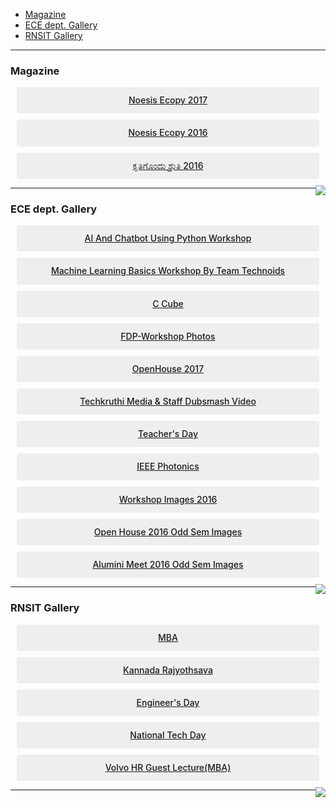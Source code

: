 ﻿
<div>


<style>
.button {
  display: flex;
  overflow: hidden;

  margin: 10px;
  padding: 12px 12px;

  cursor: pointer;
  user-select: none;
  transition: all 60ms ease-in-out;
  text-align: center;
  white-space: nowrap;
  text-decoration: none !important;
  text-transform: none;
  text-transform: capitalize;

  color: #fff;
  border: 0 none;
  border-radius: 4px;

  font-size: 14px;
  font-weight: 500;
  line-height: 1.3;

  -webkit-appearance: none;
  -moz-appearance:    none;
  appearance:         none;
 
  justify-content: center;
  align-items: center;
  flex: 0 0 160px;

  &:hover {
    transition: all 60ms ease;

    opacity: .85;
  }
  
  &:active {
    transition: all 60ms ease;
    opacity: .75;
  }
  
  &:focus {
    outline: 1px dotted #959595;
    outline-offset: -4px;
  }
}

.button.-regular {
  color: #202129;
  background-color: #edeeee;
  
  &:hover {
    color: #202129;
    background-color: #e1e2e2;
    opacity: 1;
  }
  
  &:active {
    background-color: #d5d6d6;
    opacity: 1;
  }
}
</style>

<ul>
<li> <a  href="#mag">Magazine</a></li>
<li> <a  href="#eg">ECE dept. Gallery</a></li>
<li> <a  href="#rg">RNSIT Gallery</a></li>
</ul>


<hr>


<h3 id="mag" >Magazine</h3>

<div class='button -regular center'>
<a target="_blank" href="https://drive.google.com/open?id=0B9cqMjKT9M-ddVlpTTZkaHpUQk0">Noesis Ecopy 2017</a>
</div>

<div class='button -regular center'>
<a target="_blank" href="https://drive.google.com/open?id=0B9cqMjKT9M-demEwWjdVeG1QSVE">Noesis Ecopy 2016</a>
</div>

<div class='button -regular center'>
<a target="_blank" href="https://drive.google.com/open?id=0B9cqMjKT9M-dTDJnczNhM0VFeWc">ಕೃತಿಗೊಂದು ಶ್ರುತಿ 2016</a>
</div>









<a href="#" style="float: right;">
  <img src="https://ecernsit.github.io/assets/top.png"   style="float: right;"  style="width:42px;height:42px;border:0;">
</a>


<hr>

<h3 id="eg" >ECE dept. Gallery</h3> 

<div class='button -regular center'>
<a target="_blank" href="https://photos.app.goo.gl/WhUOe3TQcBSYeHAJ2">AI and Chatbot using Python workshop</a>
</div>

<div class='button -regular center'>
<a target="_blank" href="https://photos.app.goo.gl/58XCPrgiNxuvW7UC8">Machine Learning Basics Workshop by Team Technoids</a>
</div>


<div class='button -regular center'>
<a target="_blank" href="
https://photos.app.goo.gl/l5HjIcsmByLHWKU22">C cube</a>
</div>


<div class='button -regular center'>
<a target="_blank" href="
https://photos.app.goo.gl/K4ydHSvuAZsfh5vY2">FDP-workshop photos</a>
</div>
<div class='button -regular center'>
<a target="_blank" href="
https://goo.gl/photos/QWMsLhcLwFR1o5pG8">OpenHouse 2017</a>
</div>


<div class='button -regular center'>
<a target="_blank" href="{{ site.baseurl }}/tkmedia">Techkruthi media & staff dubsmash video</a>
</div>



<div class='button -regular center'>
<a target="_blank" href="https://goo.gl/photos/MhyQ3nkuVU6yHgpM8">Teacher's Day</a>
</div>

<div class='button -regular center'>
<a target="_blank" href="https://goo.gl/photos/zHjERDVwPXe1mHor5">IEEE Photonics</a>
</div>

<div class='button -regular center'>
<a target="_blank" href="https://goo.gl/photos/4hAuLxoTKjteYVJZ7">Workshop Images 2016</a>
</div>

<div class='button -regular center'>
<a target="_blank" href="https://goo.gl/photos/Adg7TbAEf2t5XCPP8">Open house 2016 Odd Sem Images</a>
</div>

<div class='button -regular center'>
<a target="_blank" href="https://goo.gl/photos/h26CuL4KYshqqfnb8">Alumini Meet 2016 Odd Sem Images</a>
</div>





<a href="#" style="float: right;">
  <img src="https://ecernsit.github.io/assets/top.png"   style="float: right;"  style="width:42px;height:42px;border:0;">
</a>
<hr>









<h3 id="rg" >RNSIT Gallery</h3> 


 
<div class='button -regular center'>
<a target="_blank" href="https://goo.gl/photos/oPPt5y5nbiYFWkCF6"> MBA</a></div>
 
<div class='button -regular center'>
<a target="_blank" href="https://goo.gl/photos/H7juWjf6NAEa1Y226"> Kannada Rajyothsava</a></div>
 
<div class='button -regular center'>
<a target="_blank" href="https://goo.gl/photos/ZHfogHHjH1xj23Ex5"> Engineer's Day</a></div>
 
<div class='button -regular center'>
<a target="_blank" href="https://goo.gl/photos/ChJCyDNNfo7ynB1D7"> National Tech Day</a></div>
 
<div class='button -regular center'>
<a target="_blank" href="https://goo.gl/photos/um9Z5iADCJRPmJxdA"> Volvo HR guest lecture(MBA)</a></div>


<a href="#" style="float: right;">
  <img src="https://ecernsit.github.io/assets/top.png"   style="float: right;"  style="width:42px;height:42px;border:0;">
</a>
<hr>
